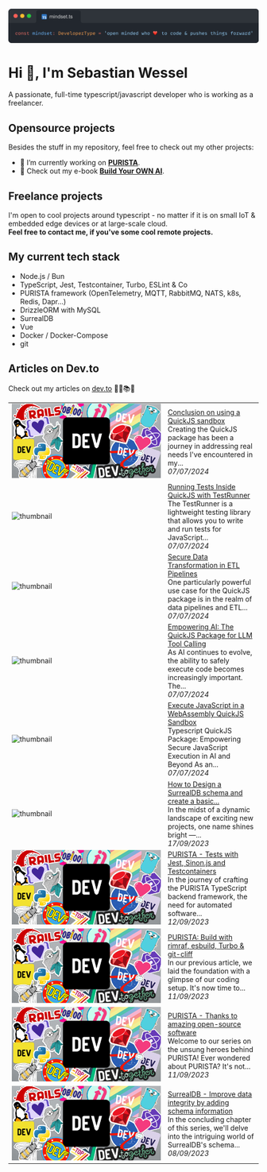 ![❤️ to code](profile_header_logo.png)

# Hi 👋, I'm Sebastian Wessel
A passionate, full-time typescript/javascript developer who is working as a freelancer.

## Opensource projects

Besides the stuff in my repository, feel free to check out my other projects:

- 🔭 I’m currently working on **[PURISTA](https://github.com/sebastianwessel/purista)**.
- 📒 Check out my e-book **[Build Your OWN AI](https://buildown.ai)**.

## Freelance projects

I'm open to cool projects around typescript - no matter if it is on small IoT & embedded edge devices or at large-scale cloud.  
**Feel free to contact me, if you've some cool remote projects.**

## My current tech stack

- Node.js / Bun
- TypeScript, Jest, Testcontainer, Turbo, ESLint & Co
- PURISTA framework (OpenTelemetry, MQTT, RabbitMQ, NATS, k8s, Redis, Dapr...)
- DrizzleORM with MySQL
- SurrealDB
- Vue
- Docker / Docker-Compose
- git

## Articles on Dev.to

Check out my articles on [dev.to](https://dev.to/sebastian_wessel) 🔖📖📚🤓


<table>
        <tr>
            <td width="300px"><img src="data/images/default-thumbnail.png" alt="thumbnail"></td>
            <td>
                <a href="https://dev.to/sebastian_wessel/conclusion-on-using-a-quickjs-sandbox-2gm3">Conclusion on using a QuickJS sandbox</a>
                <div>Creating the QuickJS package has been a journey in addressing real needs I&#39;ve encountered in my...</div>
                <div><i>07/07/2024</i></div>
            </td>
        </tr>
        <tr>
            <td width="300px"><img src="https://media.dev.to/cdn-cgi/image/width=1000,height=420,fit=cover,gravity=auto,format=auto/https%3A%2F%2Fdev-to-uploads.s3.amazonaws.com%2Fuploads%2Farticles%2Fjujoa139e97kokjjudlz.png" alt="thumbnail"></td>
            <td>
                <a href="https://dev.to/sebastian_wessel/running-tests-inside-quickjs-with-testrunner-gk5">Running Tests Inside QuickJS with TestRunner</a>
                <div>The TestRunner is a lightweight testing library that allows you to write and run tests for JavaScript...</div>
                <div><i>07/07/2024</i></div>
            </td>
        </tr>
        <tr>
            <td width="300px"><img src="https://media.dev.to/cdn-cgi/image/width=1000,height=420,fit=cover,gravity=auto,format=auto/https%3A%2F%2Fdev-to-uploads.s3.amazonaws.com%2Fuploads%2Farticles%2Frxds2j2dq7gllk24favi.png" alt="thumbnail"></td>
            <td>
                <a href="https://dev.to/sebastian_wessel/secure-data-transformation-in-etl-pipelines-1o94">Secure Data Transformation in ETL Pipelines</a>
                <div>One particularly powerful use case for the QuickJS package is in the realm of data pipelines and ETL...</div>
                <div><i>07/07/2024</i></div>
            </td>
        </tr>
        <tr>
            <td width="300px"><img src="https://media.dev.to/cdn-cgi/image/width=1000,height=420,fit=cover,gravity=auto,format=auto/https%3A%2F%2Fdev-to-uploads.s3.amazonaws.com%2Fuploads%2Farticles%2Fclb28x2ha42oapagsc8g.png" alt="thumbnail"></td>
            <td>
                <a href="https://dev.to/sebastian_wessel/empowering-ai-the-quickjs-package-for-llm-tool-calling-n1o">Empowering AI: The QuickJS Package for LLM Tool Calling</a>
                <div>As AI continues to evolve, the ability to safely execute code becomes increasingly important. The...</div>
                <div><i>07/07/2024</i></div>
            </td>
        </tr>
        <tr>
            <td width="300px"><img src="https://media.dev.to/cdn-cgi/image/width=1000,height=420,fit=cover,gravity=auto,format=auto/https%3A%2F%2Fdev-to-uploads.s3.amazonaws.com%2Fuploads%2Farticles%2Fjdaeu5mrkdbx5kjariof.png" alt="thumbnail"></td>
            <td>
                <a href="https://dev.to/sebastian_wessel/execute-javascript-in-a-webassembly-quickjs-sandbox-14nn">Execute JavaScript in a WebAssembly QuickJS Sandbox</a>
                <div>Typescript QuickJS Package: Empowering Secure JavaScript Execution in AI and Beyond   As an...</div>
                <div><i>07/07/2024</i></div>
            </td>
        </tr>
        <tr>
            <td width="300px"><img src="https://media.dev.to/cdn-cgi/image/width=1000,height=420,fit=cover,gravity=auto,format=auto/https%3A%2F%2Fdev-to-uploads.s3.amazonaws.com%2Fuploads%2Farticles%2F6zzcqjj5v7lada2p9672.png" alt="thumbnail"></td>
            <td>
                <a href="https://dev.to/sebastian_wessel/how-to-design-a-surrealdb-schema-and-create-a-basic-client-for-typescript-o6o">How to Design a SurrealDB schema and create a basic...</a>
                <div>In the midst of a dynamic landscape of exciting new projects, one name shines bright —...</div>
                <div><i>17/09/2023</i></div>
            </td>
        </tr>
        <tr>
            <td width="300px"><img src="data/images/default-thumbnail.png" alt="thumbnail"></td>
            <td>
                <a href="https://dev.to/purista/purista-tests-with-jest-sinonjs-and-testcontainers-31lh">PURISTA - Tests with Jest, Sinon.js and Testcontainers</a>
                <div>In the journey of crafting the PURISTA TypeScript backend framework, the need for automated software...</div>
                <div><i>12/09/2023</i></div>
            </td>
        </tr>
        <tr>
            <td width="300px"><img src="data/images/default-thumbnail.png" alt="thumbnail"></td>
            <td>
                <a href="https://dev.to/purista/purista-build-with-rimraf-esbuild-turbo-git-cliff-5h5e">PURISTA: Build with rimraf, esbuild, Turbo &amp; git-cliff</a>
                <div>In our previous article, we laid the foundation with a glimpse of our coding setup.  It&#39;s now time to...</div>
                <div><i>11/09/2023</i></div>
            </td>
        </tr>
        <tr>
            <td width="300px"><img src="data/images/default-thumbnail.png" alt="thumbnail"></td>
            <td>
                <a href="https://dev.to/purista/purista-thanks-to-amazing-open-source-software-4k2e">PURISTA - Thanks to amazing open-source software</a>
                <div>Welcome to our series on the unsung heroes behind PURISTA!  Ever wondered about PURISTA? It&#39;s not...</div>
                <div><i>11/09/2023</i></div>
            </td>
        </tr>
        <tr>
            <td width="300px"><img src="data/images/default-thumbnail.png" alt="thumbnail"></td>
            <td>
                <a href="https://dev.to/sebastian_wessel/surrealdb-improve-data-integrity-by-adding-schema-information-3ee3">SurrealDB - Improve data integrity by adding schema information</a>
                <div>In the concluding chapter of this series, we&#39;ll delve into the intriguing world of SurrealDB&#39;s schema...</div>
                <div><i>08/09/2023</i></div>
            </td>
        </tr>
</table>
